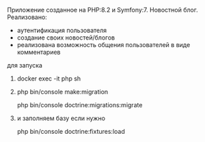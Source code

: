 Приложение созданное на PHP:8.2 и Symfony:7.
Новостной блог. Реализовано:
* аутентификация пользователя 
* создание своих новостей/блогов
* реализована возможность общения пользователей в виде комментариев

для запуска
1) docker exec -it php sh
2) php bin/console make:migration 

   php bin/console doctrine:migrations:migrate    
3) и заполняем базу если нужно

   php bin/console doctrine:fixtures:load

